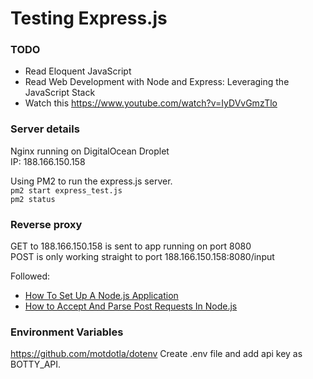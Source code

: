 # Testing Express.js

### TODO
- Read Eloquent JavaScript
- Read Web Development with Node and Express: Leveraging the JavaScript Stack
- Watch this https://www.youtube.com/watch?v=IyDVvGmzTlo

### Server details
Nginx running on DigitalOcean Droplet  
IP: 188.166.150.158  

Using PM2 to run the express.js server.  
`pm2 start express_test.js`  
`pm2 status`  


### Reverse proxy  
GET to 188.166.150.158 is sent to app running on port 8080  
POST is only working straight to port 188.166.150.158:8080/input  


Followed:
- [How To Set Up A Node.js Application](https://www.digitalocean.com/community/tutorials/how-to-set-up-a-node-js-application-for-production-on-ubuntu-16-04)
- [How to Accept And Parse Post Requests In Node.js](https://www.kompulsa.com/how-to-accept-and-parse-post-requests-in-node-js/)


### Environment Variables
https://github.com/motdotla/dotenv
Create .env file and add api key as BOTTY_API.